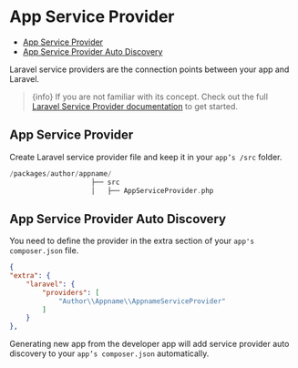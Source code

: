 # App Service Provider

  - [App Service Provider](#App-Service-Provider)
  - [App Service Provider Auto Discovery ](#App-Service-Provider-Auto-Discovery) 

Laravel service providers are the connection points between your app and Laravel. 

> {info} If you are not familiar with its concept. Check out the full [Laravel Service Provider documentation](https://laravel.com/docs/master/packages) to get started. 

<a name="App-Service-Provider"></a>
## App Service Provider 

Create Laravel service provider file and keep it in your `app’s /src` folder. 

```php
/packages/author/appname/
                    ├── src
                    │   ├── AppServiceProvider.php
```
<a name="App-Service-Provider-Auto-Discovery"></a>
## App Service Provider Auto Discovery  

You need to define the provider in the extra section of your `app's composer.json` file. 

```json
{
"extra": {
    "laravel": {
        "providers": [
            "Author\\Appname\\AppnameServiceProvider"
        ] 
    }
},
```

Generating new app from the developer app will add service provider auto discovery to your `app’s composer.json` automatically. 

 
